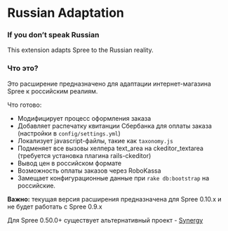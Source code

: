 Russian Adaptation
==================

### If you don’t speak Russian

This extension adapts Spree to the Russian reality.

### Что это?

Это расширение предназначено для адаптации интернет-магазина Spree к российским реалиям.


Что готово:

* Модифицирует процесс оформления заказа
* Добавляет распечатку квитанции Сбербанка для оплаты заказа (настройки в `config/settings.yml`)
* Локализует javascript-файлы, такие как `taxonomy.js`
* Подменяет все вызовы хелпера text_area на ckeditor_textarea (требуется установка плагина rails-ckeditor)
* Вывод цен в российском формате
* Возможность оплаты заказов через RoboKassa
* Замещает конфигурационные данные при `rake db:bootstrap` на российские.



**Важно:** текущая версия расширения предназначена для Spree 0.10.x и не будет работать с Spree 0.9.x 

Для Spree 0.50.0+ существует альтернативный проект - [Synergy](https://github.com/secoint/synergy)
